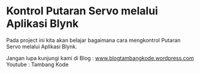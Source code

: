 # Kontrol Putaran Servo melalui Aplikasi Blynk

Pada project ini kita akan belajar bagaimana cara mengkontrol Putaran Servo melalui Aplikasi Blynk.

Jangan lupa kunjungi kami di
Blog : www.blogtambangkode.wordpress.com
Youtube : Tambang Kode
